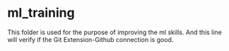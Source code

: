 # ml_training
This folder is used for the purpose of improving the ml skills.
And this line will verify if the Git Extension-Github connection is good.
